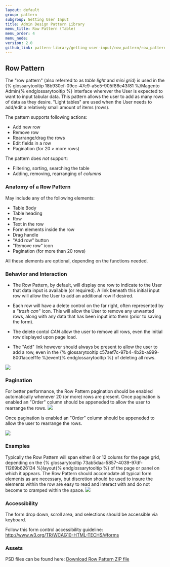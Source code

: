 ```yaml
---
layout: default
group: pattern
subgroup: Getting User Input
title: Admin Design Pattern Library
menu_title: Row Pattern (Table)
menu_order: 4
menu_node:
version: 2.0
github_link: pattern-library/getting-user-input/row_pattern/row_pattern.md
---
```


## Row Pattern
The "row pattern" (also referred to as _table light_ and _mini grid_) is used in the {% glossarytooltip 18b930cf-09cc-47c9-a5e5-905f86c43f81 %}Magento Admin{% endglossarytooltip %} interface wherever the User is expected to want to input tabular data. This pattern allows the user to add as many rows of data as they desire. "Light tables" are used when the User needs to add/edit a relatively small amount of items (rows).

The pattern supports following actions:

- Add new row
- Remove row
- Rearrange/drag the rows
- Edit fields in a row
- Pagination (for 20 > more rows)

The pattern does _not_ support:

- Filtering, sorting, searching the table
- Adding, removing, rearranging of _columns_

<h3 id="anatomy">Anatomy of a Row Pattern</h3>

May include any of the following elements:

* Table Body
* Table heading
* Row
* Text in the row
* Form elements inside the row
* Drag handle
* "Add row" button
* "Remove row" icon
* Pagination (for more than 20 rows)

All these elements are optional, depending on the functions needed.


<h3 id="behavior">Behavior and Interaction</h3>

* The Row Pattern, by default, will display one row to indicate to the User that data input is available (or required). A link beneath this initial input row will allow the User to add an additional row if desired.

* Each row will have a delete control on the far right, often represented by a _"trash can"_ icon. This will allow the User to remove any unwanted rows, along with any data that has been input into them (prior to saving the form).

* The delete contol _CAN_ allow the user to remove all rows, even the initial row displayed upon page load.

* The "Add" link however should always be present to allow the user to add a row, even in the {% glossarytooltip c57aef7c-97b4-4b2b-a999-8001accef1fe %}event{% endglossarytooltip %} of deleting all rows.     

<img src="img/behavior.png">

<h3 id="pagination">Pagination</h3>
For better performance, the Row Pattern pagination should be enabled automatically whenever 20 (or more) rows are present. Once pagination is enabled an "Order" column should be appeneded to allow the user to rearrange the rows.

<img src="img/pagination.png">

Once pagination is enabled an "Order" column should be appeneded to allow the user to rearrange the rows.

<img src="img/drag.png">


<h3 id="examples">Examples</h3>
Typically the Row Pattern will span either 8 or 12 colums for the page grid, depending on the {% glossarytooltip 73ab5daa-5857-4039-97df-11269b626134 %}layout{% endglossarytooltip %} of the page or panel on which it appears. The Row Pattern should accomodate all typical form elements as are necessary, but discretion should be used to insure the elements within the row are easy to read and interact with and do not become to cramped within the space.

<img src="img/row-examples.png">


<h3 id="accessibility">Accessibility</h3>

The form drop down, scroll area, and selections should be accessible via keyboard.

Follow this form control accessibility guideline: 
 <a href="http://www.w3.org/TR/WCAG10-HTML-TECHS/#forms">http://www.w3.org/TR/WCAG10-HTML-TECHS/#forms <a>


<h3 id="assets">Assets</h3>
PSD files can be found here:
<a href="src/Magento_Row_pattern_src.zip">Download Row Pattern ZIP file</a>
